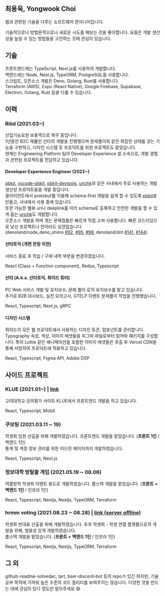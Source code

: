 ## 최용욱, Yongwook Choi

웹과 관련된 기술을 다루는 소프트웨어 엔지니어입니다.  

기술적으로나 방법론적으로나 새로운 시도를 해보는 것을 좋아합니다.
요즘은 개발 생산성을 높일 수 있는 방법들을 고안하는 것에 관심이 있습니다.

## 기술

프론트엔드에는 TypeScript, Next.js를 사용하여 개발합니다.  
백엔드에는 Node, Nest.js, TypeORM, PostgreSQL을 사용합니다.  
스크립트, 오픈소스 개발은 Deno, Golang, Rust를 사용합니다.  
Terraform (AWS), Expo (React Native), Google Firebase, Supabase, Electron, Golang, Rust 등을 다룰 수 있습니다.

## 이력

### Riiid (2021.03~)

산업기능요원 보충역으로 복무 중입니다.  
1년동안 B2C 제품인 산타의 개발을 진행했으며 문제풀이와 같은 복잡한 상태를 갖는 기능을 구현하고, 디자인 시스템 등 프로덕트를 위한 프로젝트도 맡았습니다.  
현재는 Engineering Platform 팀의 Developer Experience 셀 소속으로, 개발 경험과 관련된 프로젝트를 전담하고 있습니다.

#### Developer Experience Engineer (2022~)

[pbkit](https://github.com/pbkit/pbkit), [vscode-pbkit](https://github.com/pbkit/vscode-pbkit), [pbkit-devtools](https://github.com/pbkit/pbkit-devtools), [urichk](https://github.com/riiid/urichk)와 같은 사내에서 주로 사용하는 개발 생산성 프로덕트들을 개발 중입니다.  
클라이언트에서 protobuf를 이용해 schema-first 개발을 쉽게 할 수 있도록 [pbkit](https://github.com/pbkit)을 만들고, 사내에서 사용 중에 있습니다.  
또한 가능한 웹뷰 uri나 deeplink를 미리 schema로 등록하고 안전한 개발을 할 수 있게 돕는 [urichk](https://github.com/riiid/urichk)도 개발합니다.  
오픈소스 개발을 하며 겪는 문제점들은 빠르게 직접 고쳐 사용합니다. 빠른 코드리딩으로 낯선 프로젝트나 언어라도 상관없습니다.  
(denoland/node_deno_shims [#92](https://github.com/denoland/node_deno_shims/pull/92), [#95](https://github.com/denoland/node_deno_shims/pull/95), [#98](https://github.com/denoland/node_deno_shims/pull/98), denoland/dnt [#141](https://github.com/denoland/dnt/pull/141), [#144](https://github.com/denoland/dnt/pull/144))

#### 산타토익 (개편 런칭 이전)  

서비스 종료 후 학습 / 구매 내역 부분을 변경하였습니다.

React (Class + Function component), Redux, Typescript

#### 산타 (A.k.a. 산타토익, 뤼이드 튜터)

PC Web 서비스 개발 및 유지보수, 문제 풀이 로직 유지보수를 맡고 있습니다.  
추가로 B2B 대시보드, 실전 모의고사, GTELP 이벤트 문제풀이 작업을 진행했습니다.

React, Typescript, Next.js, gRPC

#### 디자인 시스템

뤼이드의 모든 웹 프로덕트에서 사용하는 디자인 토큰, 컴포넌트를 관리합니다.  
Typography 속성, 색상, 이미지 에셋들을 피그마 파일로부터 읽어와 패키지를 구성합니다.
특히 Lottie 같은 애니메이션을 포함한 이미지 에셋들은 추출 후 Vercel CDN을 통해 서빙하여 프로덕트에 적용하고 있습니다.

React, Typescript, Figma API, Adobe DSP

## 사이드 프로젝트

### KLUE (2021.01~) | [link](https://klue.kr)

고려대학교 강의평가 사이트 KLUE에서 프론트엔드 개발을 하고 있습니다.

React, Typescript, MobX

### 쿠보팅 (2021.03.11 ~ 19)

학생회 임원 선출을 위해 개발하였습니다. 프론트엔드 개발을 맡았습니다. (**프론트 1인** / 백엔드 1인)  
통계 및 계정 정보 관리를 위한 어드민 페이지까지 개발하였습니다.

React, Typescript, Next.js

### 정보대학 방탈출 게임 (2021.05.19 ~ 08.06)

여름방학 학생회 이벤트 용도로 개발하였습니다. 풀스택 개발을 맡았습니다. (**프론트 + 백엔드 1인** / 인프라 1인)

React, Typescript, Nextjs, Nestjs, TypeORM, Terraform

### hrmm voting (2021.08.23 ~ 08.28) | [link (server offline)](https://hrmm.xyz)

학생회 반대표 선출을 위해 개발하였습니다. 추후 학생회 - 학생 연결 플랫폼으로의 개발을 위해, 범용성 있게 개발하였습니다.  
풀스택 개발을 맡았습니다. (**프론트 + 백엔드 1인** / 인프라 1인)

React, Typescript, Nextjs, Nestjs, TypeORM, Terraform

## 그 외

github-readme-solvedac, tart, bser-discord-bot 등의 repo가 있긴 하지만, 기술 공부 목적에 가까워 높은 수준의 코드 퀄리티를 보여주지는 않습니다. 다양한 것을 만드는 데에 관심이 있다 정도만 알아주세요 :smile:
